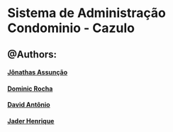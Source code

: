 # Sistema de Administração Condominio - **Cazulo**    
## @Authors:

#### [**Jônathas Assunção**](https://jonassuncao.github.io/)  

#### [**Dominic Rocha**](https://dominicrp.github.io/)

#### [**David Antônio**](https://davidbarros.github.io/)

#### [**Jader Henrique**](https://jaderhfa.github.io/)


